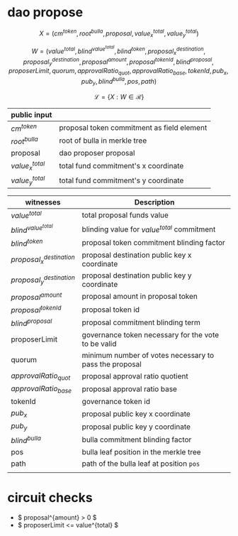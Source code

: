 # dao propose

$$ X = (cm^{token}, root^{bulla}, proposal, value^{total}_x, value^{total}_y) $$

$$ W = (value^{total}, blind^{value^{total}}, blind^{token}, proposal^{destination}_x, proposal^{destination}_y, proposal^{amount}, proposal^{tokenId}, blind^{proposal}, proposerLimit, quorum, approvalRatio_{quot}, approvalRatio_{base}, tokenId, pub_x, pub_y, blind^{bulla}, pos, path) $$

$$ \mathcal{L}= \{X:W\in \mathcal{R}\} $$

| public input               |                                               |
|----------------------------|-----------------------------------------------|
| $cm^{token}$               | proposal token commitment as field element    |
| $root^{bulla}$             | root of bulla in merkle tree                  |
| proposal                   | dao proposer proposal                         |
| $value^{total}_x$          | total fund commitment's x coordinate          |
| $value^{total}_y$          | total fund commitment's y coordinate          |

| witnesses                | Description                                            |
|--------------------------|--------------------------------------------------------|
| $value^{total}$          | total proposal funds value                             |
| $blind^{value^{total}}$  | blinding value for $value^{total}$ commitment           |
| $blind^{token}$          | proposal token commitment blinding factor              |
|$proposal^{destination}_x$| proposal destination public key x coordinate           |
|$proposal^{destination}_y$| proposal destination public key y coordinate           |
| $proposal^{amount}$      | proposal amount in proposal token                      |
| $proposal^{tokenId}$     | proposal token id                                      |
| $blind^{proposal}$       | proposal commitment blinding term                      |
| proposerLimit            | governance token necessary for the vote to be valid    |
| quorum                   | minimum number of votes necessary to pass the proposal |
| $approvalRatio_{quot}$   | proposal approval ratio quotient                       |
| $approvalRatio_{base}$   | proposal approval ratio base                           |
| tokenId                  | governance token id                                    |
| $pub_x$                  | proposal public key x coordinate                       |
| $pub_y$                  | proposal public key y coordinate                       |
| $blind^{bulla}$          | bulla commitment blinding factor                       |
| pos                      | bulla leaf position in the merkle tree                 |
| path                     | path of the bulla leaf at position `pos`
      |

# circuit checks

- $ proposal^{amount} > 0 $
- $ proposerLimit <= value^{total} $
